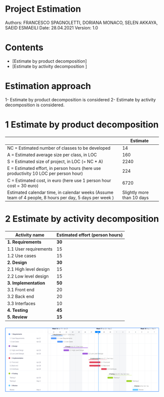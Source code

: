 
# Project Estimation  
Authors: FRANCESCO SPAGNOLETTI, DORIANA MONACO, SELEN AKKAYA, SAEID ESMAEILI
Date: 28.04.2021
Version: 1.0
# Contents
- [Estimate by product decomposition]
- [Estimate by activity decomposition ]
# Estimation approach

1- Estimate by product decomposition is considered 
2- Estimate by activity decomposition is considered.



# 1 Estimate by product decomposition
### 
|             | Estimate                        |             
| ----------- | ------------------------------- |  
| NC =  Estimated number of classes to be developed   |  14                           |             
| A = Estimated average size per class, in LOC       |   160                         | 
| S = Estimated size of project, in LOC (= NC * A) | 2240|   
| E = Estimated effort, in person hours (here use productivity 10 LOC per person hour)  |        224                            |   
| C = Estimated cost, in euro (here use 1 person hour cost = 30 euro) |   6720 | 
| Estimated calendar time, in calendar weeks (Assume team of 4 people, 8 hours per day, 5 days per week ) |    Slightly more than 10 days       |     



# 2 Estimate by activity decomposition

### 
|         Activity name    | Estimated effort (person hours)   |             
| ----------- | ------------------------------- | 
| **1. Requirements** | **30** |
| 1.1 User requirements | 15|
| 1.2 Use cases | 15 |
| **2. Design** | **30** | 
| 2.1 High level design | 15 |
| 2.2 Low level design | 15 |
| **3. Implementation** | **50** |
| 3.1 Front end| 20|
| 3.2 Back end| 20|
| 3.3 Interfaces| 10|
| **4. Testing** |  **45**|
| **5. Review** |  **15**|
###

![pic](Deliverables/graphics/EZshop_Gantt-chart.png)
